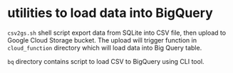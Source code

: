 # utilities to load data into BigQuery

```csv2gs.sh``` shell script export data from SQLite into CSV file, then upload to Google Cloud Storage bucket. The upload will trigger function in ```cloud_function``` directory which will load data into Big Query table.

```bq``` directory contains script to load CSV to BigQuery using CLI tool.
